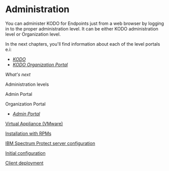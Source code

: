 # Administration

You can administer KODO for Endpoints just from a web browser by logging in to the proper administration level. It can be either KODO administration level or Organization level.

In the next chapters, you'll find information about each of the level portals e.i:

* [_KODO_](kodo-admin-portal/)
* [_KODO Organization Portal_](kodo-organization-portal/)



_What's next_

Administration levels

Admin Portal

Organization Portal



* [ _Admin Portal_](kodo-admin-portal/)

[Virtual  Appliance \(VMware\)](../deployment/ova-deployment/)

[Installation with RPMs](../deployment/installation-with-rpm-packages.md)

[IBM Spectrum Protect server configuration](../deployment/spectrum-protect-tsm-configuration.md)

[Initial configuration](../deployment/initial-configuration.md)

[Client deployment](../deployment/deployments/)



